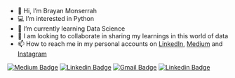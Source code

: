 - 👱 Hi, I’m Brayan Monserrah
- 💻 I’m interested in Python
- 🚀 I’m currently learning Data Science
- 📣 I am looking to collaborate in sharing my learnings in this world of data
- 📫 How to reach me in my personal accounts on [LinkedIn](https://linkedin.com/in/brayan-bento), [Medium](https://medium.com/@brayan.bento1) and [Instagram](https://www.instagram.com/brayannmb/)

[![Medium Badge](https://img.shields.io/badge/-Medium-000000?style=flat-square&labelColor=000000&logo=medium&logoColor=white&link=https://medium.com/brayan-monserrah)](https://medium.com/brayan-monserrah) 
[![Linkedin Badge](https://img.shields.io/badge/-LinkedIn-2a6fdb?style=flat-square&logo=Linkedin&logoColor=white&link=https://www.linkedin.com/in/brayan-bento/)](https://www.linkedin.com/in/brayan-bento/) 
[![Gmail Badge](https://img.shields.io/badge/-brayan.bento1@gmail.com-f55951?style=flat-square&logo=Gmail&logoColor=white&link=mailto:brayan.bento1@gmail.com)](mailto:brayan.bento1@gmail.com)
[![Linkedin Badge](https://img.shields.io/badge/-Instagram-1f306e?style=flat-square&logo=Instagram&logoColor=white&link=https://www.instagram.com/brayannmb/)](https://www.instagram.com/brayannmb/) 
